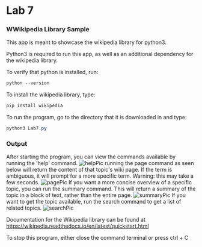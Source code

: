 # Lab 7

### WWikipedia Library Sample

This app is meant to showcase the wikipedia library for python3.

Python3 is required to run this app, as well as an additional dependency for the wikipedia library.

To verify that python is installed, run:
```powershell
python --version
```
To install the wikipedia library, type:
```powershell
pip install wikipedia
```

To run the program, go to the directory that it is downloaded in and type:
```powershell
python3 Lab7.py
```
### Output
After starting the program, you can view the commands available by running the 'help' command.
![helpPic](https://user-images.githubusercontent.com/65302404/110148276-a28d1780-7daa-11eb-8ffb-e40c00d1057b.PNG)
running the page command as seen below will return the content of that topic's wiki page. If the term is ambiguous, it will prompt for a more specific term. Warning: this may take a few seconds.
![pagePic](https://user-images.githubusercontent.com/65302404/110148278-a28d1780-7daa-11eb-9d42-35705c163a71.PNG)
If you want a more concise overview of a specific topic, you can run the summary command. This will return a summary of the topic in a block of text, rather than the entire page.
![summaryPic](https://user-images.githubusercontent.com/65302404/110148280-a28d1780-7daa-11eb-85a3-6cdd35f813d8.PNG)
If you want to get the topic available, run the search command to get a list of related topics.
![searchPic](https://user-images.githubusercontent.com/65302404/110148279-a28d1780-7daa-11eb-8fe0-b383cb175289.PNG)

Documentation for the Wikipedia library can be found at https://wikipedia.readthedocs.io/en/latest/quickstart.html


To stop this program, either close the command terminal or press ctrl + C
